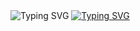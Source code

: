 

<img src="https://readme-typing-svg.demolab.com?font=Fira+Code&pause=1000&color=28C3B1&repeat=false&width=900&lines=-+-+-+-+-+-+-+-+-+-+-+-+-+-+-+-+-+-+-+-+-+-+-+-+-+-+-+-+-+-+-+-+-+-+-+-+-+-+-+-+-+-+-+-+-+-+-+-+-+-+-+-+-+-+-+-+-+-+-+-+-+-+-+-+-+-" alt="Typing SVG" />
<a href="https://github.com/A-F-F-A"><img src="https://readme-typing-svg.demolab.com?font=Fira+Code&pause=1000&color=28C3B1&repeat=false&width=435&lines=Hi,+I'm+Abdulaziz+Almalki" alt="Typing SVG" /></a>



